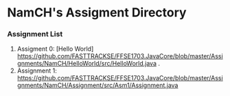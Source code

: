 # NamCH's Assigment Directory

### Assignment List

1. Assigment 0: [Hello World] https://github.com/FASTTRACKSE/FFSE1703.JavaCore/blob/master/Assignments/NamCH/HelloWorld/src/HelloWorld.java .
2. Assignment 1:
https://github.com/FASTTRACKSE/FFSE1703.JavaCore/blob/master/Assignments/NamCH/Assignment/src/Asm1/Assignment.java

